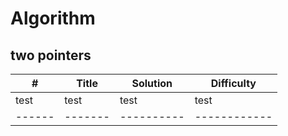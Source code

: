# Algorithm

## two pointers

| #    | Title | Solution | Difficulty |
|------|-------|----------|------------|
| test | test  | test     | test       |
|------|-------|----------|------------|



